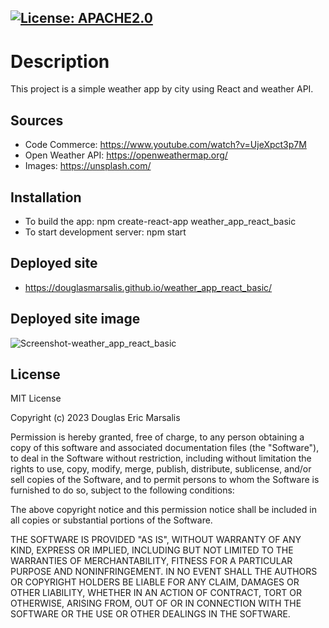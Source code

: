 ## [![License: APACHE2.0](https://img.shields.io/badge/License:_MIT-orange)](https://opensource.org/license/mit/)

# Description

This project is a simple weather app by city using React and weather API.

## Sources
* Code Commerce: https://www.youtube.com/watch?v=UjeXpct3p7M
* Open Weather API: https://openweathermap.org/
* Images: https://unsplash.com/

## Installation
* To build the app: npm create-react-app weather_app_react_basic 
* To start development server: npm start

## Deployed site
* https://douglasmarsalis.github.io/weather_app_react_basic/

## Deployed site image
![Screenshot-weather_app_react_basic](https://github.com/douglasmarsalis/weather_app_react_basic/assets/112460009/c9c5309f-d069-423d-a221-bd96b8097497)


## License
MIT License

Copyright (c) 2023 Douglas Eric Marsalis

Permission is hereby granted, free of charge, to any person obtaining a copy of this software and associated documentation files (the "Software"), to deal in the Software without restriction, including without limitation the rights to use, copy, modify, merge, publish, distribute, sublicense, and/or sell copies of the Software, and to permit persons to whom the Software is furnished to do so, subject to the following conditions:

The above copyright notice and this permission notice shall be included in all copies or substantial portions of the Software.

THE SOFTWARE IS PROVIDED "AS IS", WITHOUT WARRANTY OF ANY KIND, EXPRESS OR IMPLIED, INCLUDING BUT NOT LIMITED TO THE WARRANTIES OF MERCHANTABILITY, FITNESS FOR A PARTICULAR PURPOSE AND NONINFRINGEMENT. IN NO EVENT SHALL THE AUTHORS OR COPYRIGHT HOLDERS BE LIABLE FOR ANY CLAIM, DAMAGES OR OTHER LIABILITY, WHETHER IN AN ACTION OF CONTRACT, TORT OR OTHERWISE, ARISING FROM, OUT OF OR IN CONNECTION WITH THE SOFTWARE OR THE USE OR OTHER DEALINGS IN THE SOFTWARE.

